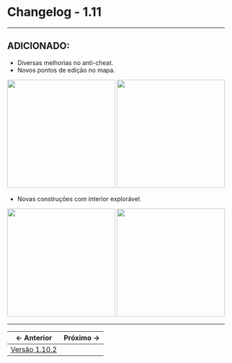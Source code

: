 # Changelog - 1.11

---

## **ADICIONADO**:
- Diversas melhorias no anti-cheat.
- Novos pontos de edição no mapa.

<p align="center">
  <img src="https://user-images.githubusercontent.com/89032856/203323310-323c65e3-7aab-4af6-b71d-58fed78089ea.png" height=250/>
  <img src="https://user-images.githubusercontent.com/89032856/203323323-33595239-04c3-4230-a4e8-8512737babf6.png" height=250/>
</p>

- Novas construções com interior explorável.

<p align="center">
  <img src="https://user-images.githubusercontent.com/89032856/203323187-a72d4b98-a399-4904-8b7c-79fe5bd972ae.png" height=250/>
  <img src="https://user-images.githubusercontent.com/89032856/203322679-24d4e257-ed87-443c-aff4-f55010605b4c.png" height=250/>
</p>

---

← Anterior |  Próximo →
:-------------------------:|:-------------------------:
[Versão 1.10.2](https://stoneagemta.com/releases/dayz/1.10.2) |
